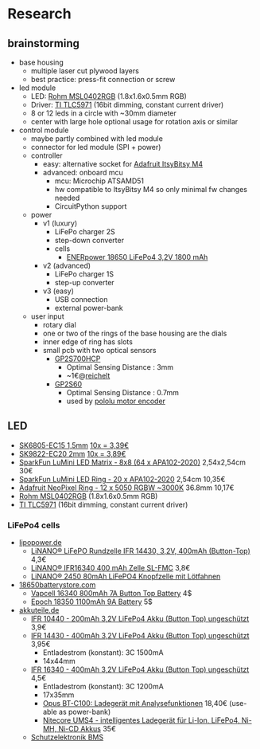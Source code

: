 <!--lint disable list-item-indent-->
<!--lint disable list-item-bullet-indent-->
# Research

## brainstorming

- base housing
    - multiple laser cut plywood layers
    - best practice: press-fit connection or screw
- led module
    - LED: [Rohm MSL0402RGB](https://www.rohm.com/datasheet/MSL0402RGBU) (1.8x1.6x0.5mm RGB)
    - Driver: [TI TLC5971](http://www.ti.com/product/TLC5971) (16bit dimming, constant current driver)
    - 8 or 12 leds in a circle with ~30mm diameter
    - center with large hole
        optional usage for rotation axis or similar
- control module
    - maybe partly combined with led module
    - connector for led module (SPI + power)
    - controller
        - easy: alternative socket for [Adafruit ItsyBitsy M4](https://learn.adafruit.com/introducing-adafruit-itsybitsy-m4)
        - advanced: onboard mcu
            - mcu: Microchip ATSAMD51
            - hw compatible to ItsyBitsy M4 so only minimal fw changes needed
            - CircuitPython support
    - power
        - v1 (luxury)
            - LiFePo charger 2S
            - step-down converter
            - cells
                - [ENERpower 18650 LiFePo4 3,2V 1800 mAh](https://enerprof.de/akkus/akkus-lifepo4/akkuzellen-lifepo4/akkuzellen-lifepo4-18650/32/enerpower-18650-lifepo4-3-2v-1800-mah?c=26)
        - v2 (advanced)
            - LiFePo charger 1S
            - step-up converter
        - v3 (easy)
            - USB connection
            - external power-bank
    - user input
        - rotary dial
        - one or two of the rings of the base housing are the dials
        - inner edge of ring has slots
        - small pcb with two optical sensors
            - [GP2S700HCP](https://cdn-reichelt.de/documents/datenblatt/A500/GP2S700HCP-SHA.pdf)
                - Optimal Sensing Distance : 3mm
                - ~1€@[reichelt](https://www.reichelt.de/reflexlichtschranke-3-0mm-compact-smd-gp-2s700hcp-p146683.html?&nbc=1)
            - [GP2S60](https://www.pololu.com/file/0J683/GP2S60_DS.pdf)
                - Optimal Sensing Distance : 0.7mm
                - used by [pololu motor encoder](https://www.pololu.com/product/2591)

## LED
- [SK6805-EC15 1,5mm]() [10x = 3,39€](https://www.exp-tech.de/zubehoer/led-leuchtmittel/9951/ec15-05-10-pack)
- [SK9822-EC20 2mm]() [10x = 3,89€](https://www.exp-tech.de/zubehoer/led-leuchtmittel/9952/ec20-9822-10-pack)
- [SparkFun LuMini LED Matrix - 8x8 (64 x APA102-2020)](https://www.exp-tech.de/zubehoer/led-leuchtmittel/9337/sparkfun-lumini-led-matrix-8x8-64-x-apa102-2020?c=1100) 2,54x2,54cm 30€
- [SparkFun LuMini LED Ring - 20 x APA102-2020](https://www.exp-tech.de/zubehoer/led-leuchtmittel/9274/sparkfun-lumini-led-ring-20-x-apa102-2020?c=1100) 2,54cm 10,35€
- [Adafruit NeoPixel Ring - 12 x 5050 RGBW ~3000K](https://www.exp-tech.de/module/led-controller/7066/adafruit-neopixel-ring-12-x-5050-rgbw-leds-w/mit-integrierten-treibern-warmweiss-3000k?c=1100) 36.8mm   10,17€
- [Rohm MSL0402RGB](https://www.rohm.com/datasheet/MSL0402RGBU) (1.8x1.6x0.5mm RGB)
- [TI TLC5971](http://www.ti.com/product/TLC5971) (16bit dimming, constant current driver)


### LiFePo4 cells
- [lipopower.de](https://shop.lipopower.de)
    - [LiNANO® LiFePO Rundzelle IFR 14430, 3,2V, 400mAh (Button-Top)](https://shop.lipopower.de/LiNANOZ-LiFePO-Rundzelle-IFR-14430-32V-400mAh-Button-Top) 4,3€
    - [LiNANO® IFR16340 400 mAh Zelle SL-FMC](https://shop.lipopower.de/LiNANOZ-IFR16340-400-mAh-Zelle-SL-FMC) 3,8€
    - [LiNANO® 2450 80mAh LiFePO4 Knopfzelle mit Lötfahnen](https://shop.lipopower.de/LiNANOZ-2450-80mAh-LiFePO4-Knopfzelle-mit-Loetfahnen)
- [18650batterystore.com](https://www.18650batterystore.com)
    - [Vapcell 16340 800mAh 7A Button Top Battery](https://www.18650batterystore.com/16340-battery-p/vapcell-16340-battery-800mah.htm) 4$
    - [Epoch 18350 1100mAh 9A Battery](https://www.18650batterystore.com/18350-battery-p/epoch-18350-battery-1100mah.htm) 5$
- [akkuteile.de](https://www.akkuteile.de)
    - [IFR 10440 - 200mAh 3,2V LiFePo4 Akku (Button Top) ungeschützt](https://www.akkuteile.de/lifepo-akkus/10440/ifr-10440-200mah-3-2v-lifepo4-akku-button-top-ungeschuetzt_101105_1335) 3,9€
    - [IFR 14430 - 400mAh 3,2V LiFePo4 Akku (Button Top) ungeschützt](https://www.akkuteile.de/lifepo-akkus/14430/ifr-14430-400mah-3-2v-lifepo4-akku-button-top-ungeschuetzt_100213_2269) 3,95€
        - Entladestrom (konstant): 3C 1500mA
        - 14x44mm
    - [IFR 16340 - 400mAh 3,2V LiFePo4 Akku (Button Top) ungeschützt](https://www.akkuteile.de/lifepo-akkus/16340/ifr-16340-400mah-3-2v-lifepo4-akku-button-top-ungeschuetzt_100317_1161) 4,5€
        - Entladestrom (konstant): 3C 1200mA
        - 17x35mm
        - [Opus BT-C100: Ladegerät mit Analysefunktionen](https://www.akkuteile.de/ladegeraete/opus_500517_1574) 18,40€ (use-able as power-bank)
        - [Nitecore UMS4 - intelligentes Ladegerät für Li-Ion, LiFePo4, Ni-MH, Ni-CD Akkus](https://www.akkuteile.de/ladegeraete/nitecoresysmax/nitecore-ums4-intelligentes-ladegeraet-fuer-li-ion-lifepo4-ni-mh-ni-cd-akkus_510102_2446) 35€
    - [Schutzelektronik BMS](https://www.akkuteile.de/zubehoer/schutzelektronik)
